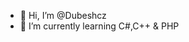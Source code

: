 - 👋 Hi, I’m @Dubeshcz
- 🌱 I’m currently learning C#,C++ & PHP

<!---
Dubeshcz/Dubeshcz is a ✨ special ✨ repository because its `README.md` (this file) appears on your GitHub profile.
You can click the Preview link to take a look at your changes.
--->
